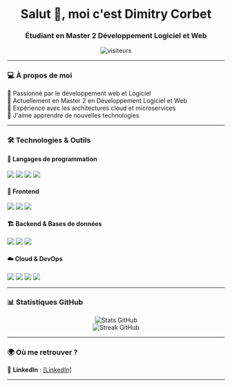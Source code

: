 <h1 align="center">Salut 👋, moi c'est Dimitry Corbet</h1>
<h3 align="center">Étudiant en Master 2 Développement Logiciel et Web</h3>

<p align="center">
  <img src="https://komarev.com/ghpvc/?username=tonpseudo&label=Profile%20views&color=0e75b6&style=flat" alt="visiteurs" />
</p>

---

### 💻 À propos de moi  
🔹 Passionné par le développement web et Logiciel  
🔹 Actuellement en Master 2 en Développement Logiciel et Web  
🔹 Expérience avec les architectures cloud et microservices  
🔹 J'aime apprendre de nouvelles technologies 

---

### 🛠️ Technologies & Outils  

#### 📌 Langages de programmation  
<p align="left">
  <img src="https://img.shields.io/badge/JavaScript-F7DF1E?style=for-the-badge&logo=javascript&logoColor=black" />
  <img src="https://img.shields.io/badge/TypeScript-007ACC?style=for-the-badge&logo=typescript&logoColor=white" />
  <img src="https://img.shields.io/badge/PHP-777BB4?style=for-the-badge&logo=php&logoColor=white" />
  <img src="https://img.shields.io/badge/Node.js-339933?style=for-the-badge&logo=node.js&logoColor=white" />
</p>

#### 🎨 Frontend  
<p align="left">
  <img src="https://img.shields.io/badge/ReactJS-61DAFB?style=for-the-badge&logo=react&logoColor=black" />
  <img src="https://img.shields.io/badge/React%20Native-61DAFB?style=for-the-badge&logo=react&logoColor=black" />
  <img src="https://img.shields.io/badge/Next.js-000000?style=for-the-badge&logo=next.js&logoColor=white" />
</p>

#### 🏗️ Backend & Bases de données  
<p align="left">
  <img src="https://img.shields.io/badge/PHP-777BB4?style=for-the-badge&logo=php&logoColor=white" />
  <img src="https://img.shields.io/badge/MariaDB-003545?style=for-the-badge&logo=mariadb&logoColor=white" />
  <img src="https://img.shields.io/badge/DynamoDB-4053D6?style=for-the-badge&logo=amazondynamodb&logoColor=white" />
</p>

#### ☁️ Cloud & DevOps  
<p align="left">
  <img src="https://img.shields.io/badge/Azure-0078D4?style=for-the-badge&logo=microsoft-azure&logoColor=white" />
  <img src="https://img.shields.io/badge/Docker-2496ED?style=for-the-badge&logo=docker&logoColor=white" />
  <img src="https://img.shields.io/badge/Kubernetes-326CE5?style=for-the-badge&logo=kubernetes&logoColor=white" />
  <img src="https://img.shields.io/badge/CDKTF-4F12AC?style=for-the-badge&logo=terraform&logoColor=white" />
</p>

---

### 📊 Statistiques GitHub  
<p align="center">
  <img src="https://github-readme-stats.vercel.app/api?username=MitryDim&show_icons=true&theme=radical" alt="Stats GitHub" />
  <br />
  <img src="https://github-readme-streak-stats.herokuapp.com/?user=MitryDim&theme=radical" alt="Streak GitHub" />
</p>

---

### 🌍 Où me retrouver ?  
💼 **LinkedIn** : [[LinkedIn]  ](https://fr.linkedin.com/in/dimitry-corbet-200800151)

---
 
